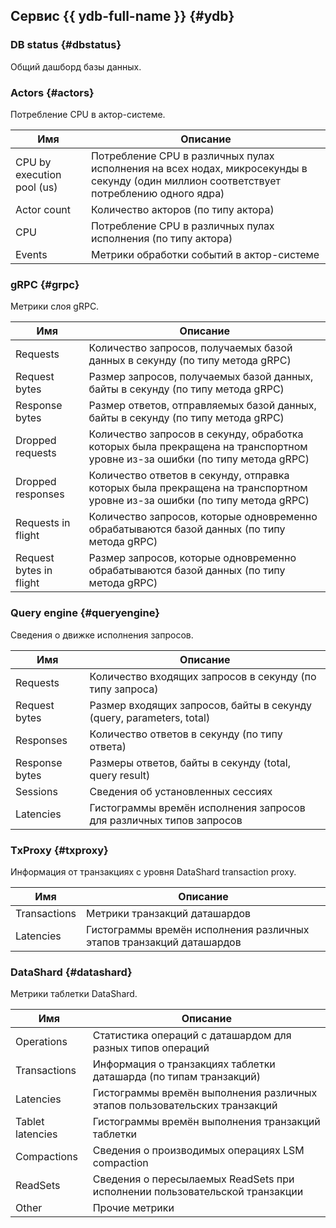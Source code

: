 ## Сервис {{ ydb-full-name }} {#ydb}

### DB status {#dbstatus}

Общий дашборд базы данных.

### Actors {#actors}

Потребление CPU в актор-системе.

| **Имя** | **Описание** |
|---|---|
| CPU by execution pool (us) | Потребление CPU в различных пулах исполнения на всех нодах, микросекунды в секунду (один миллион соответствует потреблению одного ядра) |
| Actor count | Количество акторов (по типу актора) |
| CPU | Потребление CPU в различных пулах исполнения (по типу актора) |
| Events | Метрики обработки событий в актор-системе |

### gRPC {#grpc}

Метрики слоя gRPC.

| **Имя** | **Описание** |
|---|---|
| Requests | Количество запросов, получаемых базой данных в секунду (по типу метода gRPC) |
| Request bytes | Размер запросов, получаемых базой данных, байты в секунду (по типу метода gRPC) |
| Response bytes | Размер ответов, отправляемых базой данных, байты в секунду (по типу метода gRPC) |
| Dropped requests | Количество запросов в секунду, обработка которых была прекращена на транспортном уровне из-за ошибки (по типу метода gRPC) |
| Dropped responses | Количество ответов в секунду, отправка которых была прекращена на транспортном уровне из-за ошибки (по типу метода gRPC) |
| Requests in flight | Количество запросов, которые одновременно обрабатываются базой данных (по типу метода gRPC) |
| Request bytes in flight | Размер запросов, которые одновременно обрабатываются базой данных (по типу метода gRPC) |

### Query engine {#queryengine}

Сведения о движке исполнения запросов.

| **Имя** | **Описание** |
|---|---|
| Requests | Количество входящих запросов в секунду (по типу запроса) |
| Request bytes | Размер входящих запросов, байты в секунду (query, parameters, total) |
| Responses | Количество ответов в секунду (по типу ответа) |
| Response bytes | Размеры ответов, байты в секунду (total, query result) |
| Sessions | Сведения об установленных сессиях |
| Latencies | Гистограммы времён исполнения запросов для различных типов запросов |

### TxProxy {#txproxy}

Информация от транзакциях с уровня DataShard transaction proxy.

| **Имя** | **Описание** |
|---|---|
| Transactions | Метрики транзакций даташардов |
| Latencies | Гистограммы времён исполнения различных этапов транзакций даташардов |

### DataShard {#datashard}

Метрики таблетки DataShard.

| **Имя** | **Описание** |
|---|---|
| Operations | Статистика операций с даташардом для разных типов операций |
| Transactions | Информация о транзакциях таблетки даташарда (по типам транзакций) |
| Latencies | Гистограммы времён выполнения различных этапов пользовательских транзакций |
| Tablet latencies | Гистограммы времён выполнения транзакций таблетки |
| Compactions | Сведения о производимых операциях LSM compaction |
| ReadSets | Сведения о пересылаемых ReadSets при исполнении пользовательской транзакции |
| Other | Прочие метрики |

